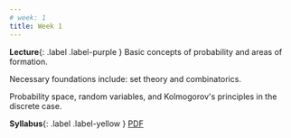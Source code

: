 ```yaml
---
# week: 1
title: Week 1
---
```


 **Lecture**{: .label .label-purple } 
 Basic concepts of probability and areas of formation.

 Necessary foundations include: set theory and combinatorics.

 Probability space, random variables, and Kolmogorov's principles in the discrete case.


  **Syllabus**{: .label .label-yellow } [PDF](../assets/lectures/Syllabus.pdf)

